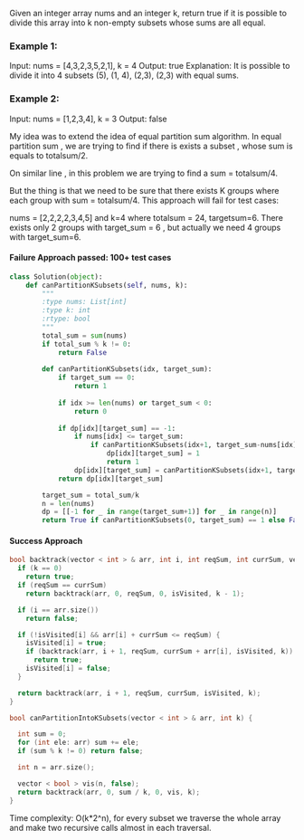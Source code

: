 Given an integer array nums and an integer k, return true if it is possible to divide this array into k non-empty subsets whose sums are all equal.

### Example 1:

Input: nums = [4,3,2,3,5,2,1], k = 4
Output: true
Explanation: It is possible to divide it into 4 subsets (5), (1, 4), (2,3), (2,3) with equal sums.


### Example 2:

Input: nums = [1,2,3,4], k = 3
Output: false

My idea was to extend the idea of equal partition sum algorithm.
In equal partition sum , we are trying to find if there is exists a subset , whose sum is equals to totalsum/2.

On similar line , in this problem we are trying to find a sum = totalsum/4.

But the thing is that we need to be sure that there exists K groups where each group with sum = totalsum/4.
This approach will fail for test cases: 

nums = [2,2,2,2,3,4,5] and k=4
where totalsum = 24, targetsum=6.
There exists only 2 groups with target_sum = 6 , but actually we need 4 groups with target_sum=6.

#### Failure Approach passed: 100+ test cases
```python
class Solution(object):
    def canPartitionKSubsets(self, nums, k):
        """
        :type nums: List[int]
        :type k: int
        :rtype: bool
        """
        total_sum = sum(nums)
        if total_sum % k != 0:
            return False
        
        def canPartitionKSubsets(idx, target_sum):
            if target_sum == 0:
                return 1
            
            if idx >= len(nums) or target_sum < 0:
                return 0
            
            if dp[idx][target_sum] == -1:
                if nums[idx] <= target_sum:
                    if canPartitionKSubsets(idx+1, target_sum-nums[idx]) == 1:
                        dp[idx][target_sum] = 1
                        return 1
                dp[idx][target_sum] = canPartitionKSubsets(idx+1, target_sum)             
            return dp[idx][target_sum]

        target_sum = total_sum/k
        n = len(nums)
        dp = [[-1 for _ in range(target_sum+1)] for _ in range(n)]
        return True if canPartitionKSubsets(0, target_sum) == 1 else False
```
#### Success Approach 

```cpp
bool backtrack(vector < int > & arr, int i, int reqSum, int currSum, vector < bool > & isVisited, int k) {
  if (k == 0)
    return true;
  if (reqSum == currSum)
    return backtrack(arr, 0, reqSum, 0, isVisited, k - 1);

  if (i == arr.size())
    return false;

  if (!isVisited[i] && arr[i] + currSum <= reqSum) {
    isVisited[i] = true;
    if (backtrack(arr, i + 1, reqSum, currSum + arr[i], isVisited, k))
      return true;
    isVisited[i] = false;
  }

  return backtrack(arr, i + 1, reqSum, currSum, isVisited, k);
}

bool canPartitionIntoKSubsets(vector < int > & arr, int k) {

  int sum = 0;
  for (int ele: arr) sum += ele;
  if (sum % k != 0) return false;

  int n = arr.size();

  vector < bool > vis(n, false);
  return backtrack(arr, 0, sum / k, 0, vis, k);
}
```

Time complexity: O(k*2^n), for every subset we traverse the whole array and make two recursive calls almost in each traversal.

